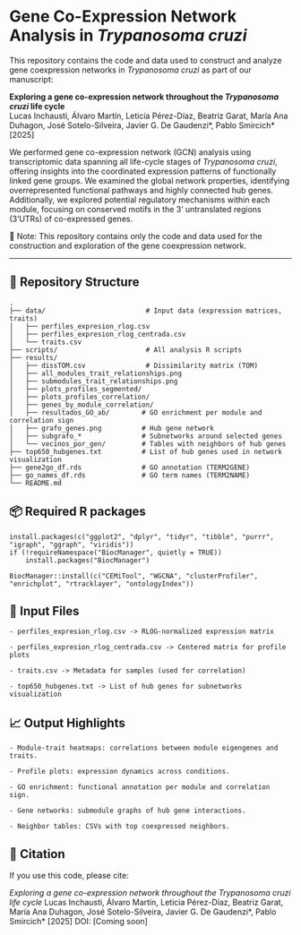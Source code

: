 # Gene Co-Expression Network Analysis in *Trypanosoma cruzi*

This repository contains the code and data used to construct and analyze gene coexpression networks in *Trypanosoma cruzi* as part of our manuscript:

**Exploring a gene co-expression network throughout the *Trypanosoma cruzi* life cycle**  
Lucas Inchausti, Álvaro Martín, Leticia Pérez-Díaz, Beatriz Garat, María Ana Duhagon, José Sotelo-Silveira, Javier G. De Gaudenzi*, Pablo Smircich*
[2025]

We performed gene co-expression network (GCN) analysis using transcriptomic data spanning all life-cycle stages of *Trypanosoma cruzi*, offering insights into the coordinated expression patterns of functionally linked gene groups. We examined the global network properties, identifying overrepresented functional pathways and highly connected hub genes. Additionally, we explored potential regulatory mechanisms within each module, focusing on conserved motifs in the 3’ untranslated regions (3’UTRs) of co-expressed genes.

🔹 Note: This repository contains only the code and data used for the construction and exploration of the gene coexpression network.


---

## 📁 Repository Structure

```text
.
├── data/                         # Input data (expression matrices, traits)
│   ├── perfiles_expresion_rlog.csv
│   ├── perfiles_expresion_rlog_centrada.csv
│   └── traits.csv
├── scripts/                      # All analysis R scripts
├── results/
│   ├── dissTOM.csv               # Dissimilarity matrix (TOM)
│   ├── all_modules_trait_relationships.png
│   ├── submodules_trait_relationships.png
│   ├── plots_profiles_segmented/
│   ├── plots_profiles_correlation/
│   ├── genes_by_module_correlation/
│   ├── resultados_GO_ab/        # GO enrichment per module and correlation sign
│   ├── grafo_genes.png          # Hub gene network
│   ├── subgrafo_*               # Subnetworks around selected genes
│   └── vecinos_por_gen/         # Tables with neighbors of hub genes
├── top650_hubgenes.txt          # List of hub genes used in network visualization
├── gene2go_df.rds               # GO annotation (TERM2GENE)
├── go_names_df.rds              # GO term names (TERM2NAME)
└── README.md

```

## 📦 Required R packages

```text
install.packages(c("ggplot2", "dplyr", "tidyr", "tibble", "purrr", "igraph", "ggraph", "viridis"))
if (!requireNamespace("BiocManager", quietly = TRUE))
    install.packages("BiocManager")

BiocManager::install(c("CEMiTool", "WGCNA", "clusterProfiler", "enrichplot", "rtracklayer", "ontologyIndex"))
```


## 📂 Input Files
```text
- perfiles_expresion_rlog.csv -> RLOG-normalized expression matrix

- perfiles_expresion_rlog_centrada.csv -> Centered matrix for profile plots

- traits.csv -> Metadata for samples (used for correlation)

- top650_hubgenes.txt -> List of hub genes for subnetworks visualization
```

## 📈 Output Highlights
```text
- Module-trait heatmaps: correlations between module eigengenes and traits.

- Profile plots: expression dynamics across conditions.

- GO enrichment: functional annotation per module and correlation sign.

- Gene networks: submodule graphs of hub gene interactions.

- Neighbor tables: CSVs with top coexpressed neighbors.
```

## 📣 Citation

If you use this code, please cite:

*Exploring a gene co-expression network throughout the Trypanosoma cruzi life cycle* 
Lucas Inchausti, Álvaro Martín, Leticia Pérez-Díaz, Beatriz Garat, María Ana Duhagon, José Sotelo-Silveira, Javier G. De Gaudenzi*, Pablo Smircich*
[2025]
DOI: [Coming soon]
